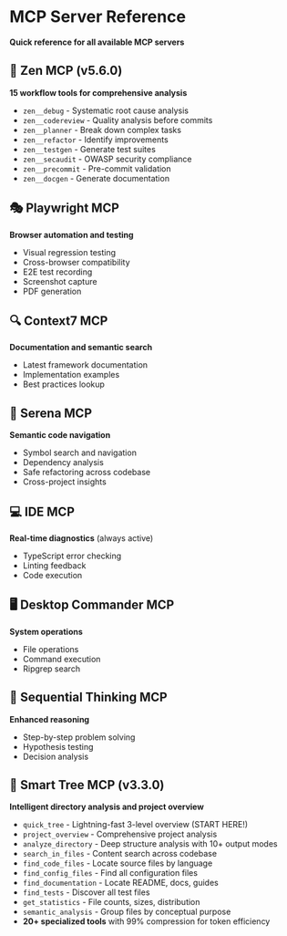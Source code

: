 # MCP Server Reference

**Quick reference for all available MCP servers**

## 🧠 Zen MCP (v5.6.0)
**15 workflow tools for comprehensive analysis**
- `zen__debug` - Systematic root cause analysis
- `zen__codereview` - Quality analysis before commits
- `zen__planner` - Break down complex tasks
- `zen__refactor` - Identify improvements
- `zen__testgen` - Generate test suites
- `zen__secaudit` - OWASP security compliance
- `zen__precommit` - Pre-commit validation
- `zen__docgen` - Generate documentation

## 🎭 Playwright MCP
**Browser automation and testing**
- Visual regression testing
- Cross-browser compatibility
- E2E test recording
- Screenshot capture
- PDF generation

## 🔍 Context7 MCP
**Documentation and semantic search**
- Latest framework documentation
- Implementation examples
- Best practices lookup

## 🔬 Serena MCP
**Semantic code navigation**
- Symbol search and navigation
- Dependency analysis
- Safe refactoring across codebase
- Cross-project insights

## 💻 IDE MCP
**Real-time diagnostics** (always active)
- TypeScript error checking
- Linting feedback
- Code execution

## 🖥️ Desktop Commander MCP
**System operations**
- File operations
- Command execution
- Ripgrep search

## 🧠 Sequential Thinking MCP
**Enhanced reasoning**
- Step-by-step problem solving
- Hypothesis testing
- Decision analysis

## 🌳 Smart Tree MCP (v3.3.0)
**Intelligent directory analysis and project overview**
- `quick_tree` - Lightning-fast 3-level overview (START HERE!)
- `project_overview` - Comprehensive project analysis  
- `analyze_directory` - Deep structure analysis with 10+ output modes
- `search_in_files` - Content search across codebase
- `find_code_files` - Locate source files by language
- `find_config_files` - Find all configuration files
- `find_documentation` - Locate README, docs, guides
- `find_tests` - Discover all test files
- `get_statistics` - File counts, sizes, distribution
- `semantic_analysis` - Group files by conceptual purpose
- **20+ specialized tools** with 99% compression for token efficiency